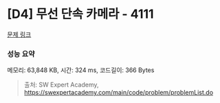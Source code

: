 # [D4] 무선 단속 카메라 - 4111 

[문제 링크](https://swexpertacademy.com/main/code/problem/problemDetail.do?contestProbId=AWJHjcFqdyoDFAUH) 

### 성능 요약

메모리: 63,848 KB, 시간: 324 ms, 코드길이: 366 Bytes



> 출처: SW Expert Academy, https://swexpertacademy.com/main/code/problem/problemList.do